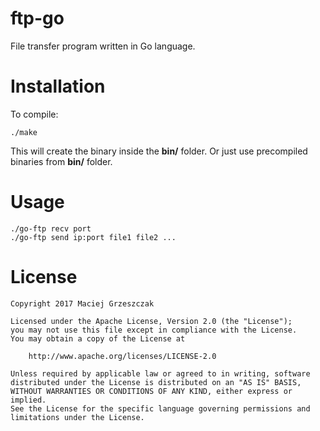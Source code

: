 # ftp-go
File transfer program written in Go language.

# Installation
To compile:
```
./make
```
This will create the binary inside the **bin/** folder.
Or just use precompiled binaries from **bin/** folder.

# Usage
  ```
  ./go-ftp recv port
  ./go-ftp send ip:port file1 file2 ...
  ```

# License

    Copyright 2017 Maciej Grzeszczak
    
    Licensed under the Apache License, Version 2.0 (the "License");
    you may not use this file except in compliance with the License.
    You may obtain a copy of the License at
    
        http://www.apache.org/licenses/LICENSE-2.0
    
    Unless required by applicable law or agreed to in writing, software
    distributed under the License is distributed on an "AS IS" BASIS,
    WITHOUT WARRANTIES OR CONDITIONS OF ANY KIND, either express or implied.
    See the License for the specific language governing permissions and
    limitations under the License.
